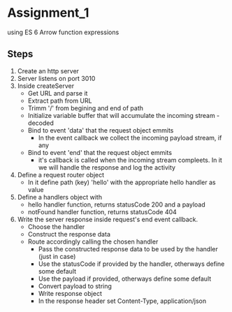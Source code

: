 # Assignment_1

using ES 6 Arrow function expressions

## Steps
1. Create an http server
1. Server listens on port 3010
1. Inside createServer 
    - Get URL and parse it
    - Extract path from URL
    - Trimm '/' from begining and end of path
    - Initialize variable buffer that will accumulate the incoming stream - decoded
    - Bind to  event 'data' that the request object emmits
        - In the event callback we collect the incoming payload stream, if any
    - Bind to  event 'end' that the request object emmits
        - it's callback is called when the incoming stream compleets. In it we will handle the response and log the activity
1. Define a request router object
    - In it define path (key) 'hello' with the appropriate hello handler as value
1. Define a handlers object with
    - hello handler function, returns statusCode 200 and a payload
    - notFound handler function, returns statusCode 404
1. Write the server response inside request's end event callback. 
    - Choose the handler 
    - Construct the response data
    - Route accordingly calling the chosen handler
        - Pass the constructed response data to be used by the handler (just in case)
        - Use the statusCode if provided by the handler, otherways define some default
        - Use the payload if provided, otherways define some default
        - Convert payload to string
        - Write response object
        - In the response header set Content-Type, application/json